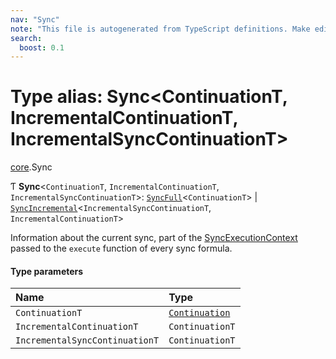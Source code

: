```yaml
---
nav: "Sync"
note: "This file is autogenerated from TypeScript definitions. Make edits to the comments in the TypeScript file and then run `make docs` to regenerate this file."
search:
  boost: 0.1
---
```

# Type alias: Sync<ContinuationT, IncrementalContinuationT, IncrementalSyncContinuationT\>

[core](../modules/core.md).Sync

Ƭ **Sync**<`ContinuationT`, `IncrementalContinuationT`, `IncrementalSyncContinuationT`\>: [`SyncFull`](../interfaces/core.SyncFull.md)<`ContinuationT`\> \| [`SyncIncremental`](../interfaces/core.SyncIncremental.md)<`IncrementalSyncContinuationT`, `IncrementalContinuationT`\>

Information about the current sync, part of the [SyncExecutionContext](../interfaces/core.SyncExecutionContext.md) passed to the
`execute` function of every sync formula.

#### Type parameters

| Name | Type |
| :------ | :------ |
| `ContinuationT` | [`Continuation`](../interfaces/core.Continuation.md) |
| `IncrementalContinuationT` | `ContinuationT` |
| `IncrementalSyncContinuationT` | `ContinuationT` |
